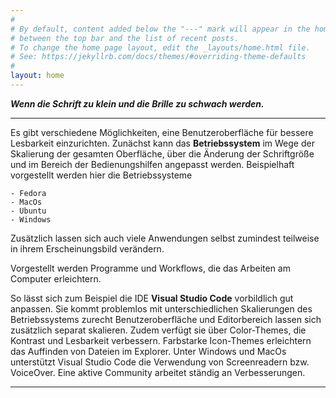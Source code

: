 ```yaml
---
#
# By default, content added below the "---" mark will appear in the home page
# between the top bar and the list of recent posts.
# To change the home page layout, edit the _layouts/home.html file.
# See: https://jekyllrb.com/docs/themes/#overriding-theme-defaults
#
layout: home
---
```




***Wenn die Schrift zu klein und die Brille zu schwach werden.***

___

Es gibt verschiedene Möglichkeiten, eine Benutzeroberfläche für bessere Lesbarkeit einzurichten. Zunächst kann das **Betriebssystem** im Wege der Skalierung der gesamten Oberfläche, über die Änderung der Schriftgröße und im Bereich der Bedienungshilfen angepasst werden. Beispielhaft vorgestellt werden hier die Betriebssysteme 

    - Fedora
    - MacOs
    - Ubuntu
    - Windows

Zusätzlich lassen sich auch viele Anwendungen selbst zumindest teilweise in ihrem Erscheinungsbild verändern.  

Vorgestellt werden Programme und Workflows, die das Arbeiten am Computer erleichtern.

So lässt sich zum Beispiel die IDE **Visual Studio Code** vorbildlich gut anpassen. Sie kommt problemlos mit unterschiedlichen Skalierungen des Betriebssystems zurecht  Benutzeroberfläche und Editorbereich lassen sich zusätzlich separat skalieren.
Zudem verfügt sie über Color-Themes, die Kontrast und Lesbarkeit verbessern. Farbstarke Icon-Themes erleichtern das Auffinden von Dateien im Explorer.
Unter Windows und MacOs unterstützt Visual Studio Code die Verwendung von Screenreadern bzw. VoiceOver.
Eine aktive Community arbeitet ständig an Verbesserungen.





___




